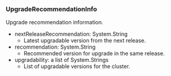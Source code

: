 ### UpgradeRecommendationInfo
Upgrade recommendation information.

- nextReleaseRecommendation: System.String
  - Latest upgradable version from the next release.
- recommendation: System.String
  - Recommended version for upgrade in the same release.
- upgradability: a list of System.Strings
  - List of upgradable versions for the cluster.

